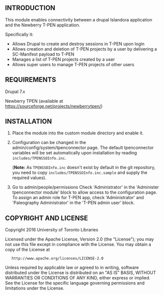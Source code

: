 INTRODUCTION
------------
This module enables connectivity between a drupal Islandora application and the Newberry T-PEN application.

Specifically it:
-  Allows Drupal to create and destroy sessions in T-PEN upon login
-  Allows creation and deletion of T-PEN projects by a user by delivering a SC-Manifest payload to T-PEN
-  Manages a list of T-PEN projects created by a user
-  Allows super users to manage T-PEN projects of other users


REQUIREMENTS
------------
Drupal 7.x

Newberry TPEN (available at https://sourceforge.net/projects/newberrytpen/)


INSTALLATION
------------
1.  Place the module into the custom module directory and enable it.

2.  Configuration can be changed in the admin/config/system/tpenconnector page. 
	The default tpenconnector variables will be set automatically upon installation by reading `includes/TPENSSOInfo.inc`.

    (**Note:** As `TPENSSOInfo.inc` doesn't exist by default in the git repository, you need to copy `includes/TPENSSOInfo.inc.sample` and supply the required values).

3.  Go to admin/people/permissions
	Check 'Administrator' in the 'Administer tpenconnector module' block to allow access to the configuration page.
	To assign an admin role for T-PEN app, check 'Administrator' and 'Paleography Administrator' in the 'T-PEN admin user' block.
	


COPYRIGHT AND LICENSE
---------------------

 Copyright 2016 University of Toronto Libraries

   Licensed under the Apache License, Version 2.0 (the "License");
   you may not use this file except in compliance with the License.
   You may obtain a copy of the License at

       http://www.apache.org/licenses/LICENSE-2.0

   Unless required by applicable law or agreed to in writing, software
   distributed under the License is distributed on an "AS IS" BASIS,
   WITHOUT WARRANTIES OR CONDITIONS OF ANY KIND, either express or implied.
   See the License for the specific language governing permissions and
   limitations under the License.
